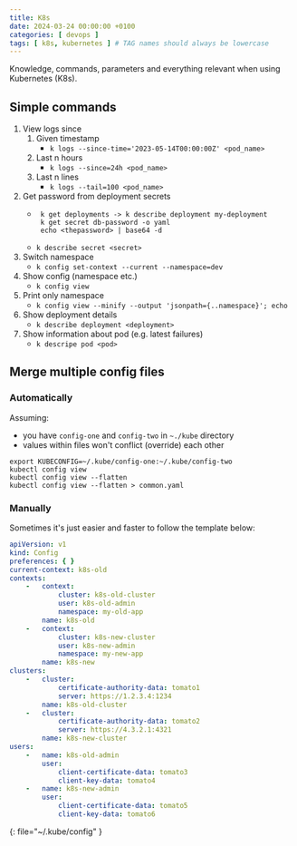 ```yaml
---
title: K8s
date: 2024-03-24 00:00:00 +0100
categories: [ devops ]
tags: [ k8s, kubernetes ] # TAG names should always be lowercase
---
```


Knowledge, commands, parameters and everything relevant when using Kubernetes (K8s).

## Simple commands

1. View logs since
    1. Given timestamp
        - `k logs --since-time='2023-05-14T00:00:00Z' <pod_name>`
    2. Last n hours
        - `k logs --since=24h <pod_name>`
    3. Last n lines
        - `k logs --tail=100 <pod_name>`
2. Get password from deployment secrets
    - ```shell
       k get deployments -> k describe deployment my-deployment
       k get secret db-password -o yaml
       echo <thepassword> | base64 -d
      ```
    - `k describe secret <secret>`
3. Switch namespace
    - `k config set-context --current --namespace=dev`
4. Show config (namespace etc.)
    - `k config view`
5. Print only namespace
    - `k config view --minify --output 'jsonpath={..namespace}'; echo`
6. Show deployment details
    - `k describe deployment <deployment>`
7. Show information about pod (e.g. latest failures)
    - `k descripe pod <pod>`

## Merge multiple config files

### Automatically

Assuming:
- you have `config-one` and `config-two` in `~./kube` directory
- values within files won't conflict (override) each other

```shell
export KUBECONFIG=~/.kube/config-one:~/.kube/config-two
kubectl config view
kubectl config view --flatten
kubectl config view --flatten > common.yaml
```

### Manually

Sometimes it's just easier and faster to follow the template below:

```yaml
apiVersion: v1
kind: Config
preferences: { }
current-context: k8s-old
contexts:
    -   context:
            cluster: k8s-old-cluster
            user: k8s-old-admin
            namespace: my-old-app
        name: k8s-old
    -   context:
            cluster: k8s-new-cluster
            user: k8s-new-admin
            namespace: my-new-app
        name: k8s-new
clusters:
    -   cluster:
            certificate-authority-data: tomato1
            server: https://1.2.3.4:1234
        name: k8s-old-cluster
    -   cluster:
            certificate-authority-data: tomato2
            server: https://4.3.2.1:4321
        name: k8s-new-cluster
users:
    -   name: k8s-old-admin
        user:
            client-certificate-data: tomato3
            client-key-data: tomato4
    -   name: k8s-new-admin
        user:
            client-certificate-data: tomato5
            client-key-data: tomato6
```
{: file="~/.kube/config" }
